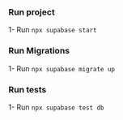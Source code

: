 ### Run project
1- Run `npx supabase start`

### Run Migrations
1- Run `npx supabase migrate up`

### Run tests
1- Run `npx supabase test db`